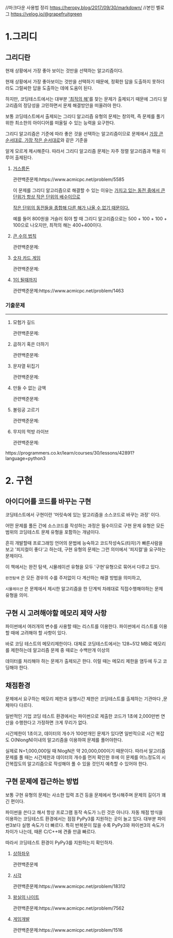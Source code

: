 //마크다운 사용법 정리 https://heropy.blog/2017/09/30/markdown/
//본인 벨로그 https://velog.io/@grapefruitgreen
<h1>1.그리디</h1>

<p>
  <h2>그리디란</h2>
현재 상황에서 가장 좋아 보이는 것만을 선택하는 알고리즘이다.</p><p>현재 상황에서 가장 좋아보이는 것만을 선택하기 때문에,
정확한 답을 도출하지 못하더라도 그럴싸한 답을 도출하는 데에 도움이 된다.</p>
<p>하지만, 코딩테스트에서는 대부분 <u>'최적의 해'</u>를 찾는 문제가 출제되기 때문에 그리디 알고리즘의 정당성을 고민하면서 문제 해결방안을
떠올려야 한다.</p>
<p>보통 코딩테스트에서 출제되는 그리디 알고리즘 유형의 문제는 창의력, 즉 문제를 풀기위한 최소한의 아이디어를 떠올릴 수 있는 능력을 요구한다.<p>
<p>그리디 알고리즘은 기준에 따라 좋은 것을 선택하는 알고리즘이므로 문제에서 <u>가장 큰 순서대로, 가장 작은 순서대로</u>와 같은 기준을</p>
<p>알게 모르게 제시해준다. 따라서 그리디 알고리즘 문제는 자주 정렬 알고리즘과 짝을 이루어 출제된다.</p>
<ol>
<li><a href="/greedy-theory/1.py">거스름돈</a><p>관련백준문제:https://www.acmicpc.net/problem/5585</p>
  <p>이 문제를 그리디 알고리즘으로 해결할 수 있는 이유는 <u>가지고 있는 동전 중에서 큰 단위가 항상 작은 단위의 배수이므로 
    <p>작은 단위의 동전들을 종합해 다른 해가 나올 수 없기 때문이다.</p></u></p>
  <p>예를 들어 800원을 거슬러 줘야 할 때 그리디 알고리즘으로는 500 + 100 + 100 + 100으로 나오지만, 최적의 해는 400+400이다.
    
<li><a href="/greedy-theory/2.py">큰 수의 법칙</a><p>관련백준문제:</p></li>
<li><a href="/greedy-theory/3.py">숫자 카드 게임</a><p>관련백준문제:</p></li>
    <li><a href="/greedy-theory/4.py">1이 될때까지</a> <p>관련백준문제:https://www.acmicpc.net/problem/1463</p></li>
</ol>
  
  ### 기출문제
  ----
  <ol>
  <li><a href="/greedy-sampletest/1.py"></a>모험가 길드<p>관련백준문제:</p></li>
  <li><a href="/greedy-sampletest/2.py"></a>곱하기 혹은 더하기<p>관련백준문제:</p></li>
  <li><a href="/greedy-sampletest/3.py"></a>문자열 뒤집기<p>관련백준문제:</p></li>
  <li><a href="/greedy-sampletest/4.py"></a>만들 수 없는 금액<p>관련백준문제:</p></li>
  <li><a href="/greedy-sampletest/5.py"></a>볼링공 고르기<p>관련백준문제:</p></li>
  <li><a href="/greedy-sampletest/6.py"></a>무지의 먹방 라이브<p>관련백준문제:</p></li>
  </ol>
  https://programmers.co.kr/learn/courses/30/lessons/42891?language=python3
  
# 2. 구현

## 아이디어를 코드를 바꾸는 구현


코딩테스트에서 구현이란 '머릿속에 있는 알고리즘을 소스코드로 바꾸는 과정' 이다.

어떤 문제를 풀든 간에 소스코드를 작성하는 과정은 필수이므로 구현 문제 유형은 모든 범위의 코딩테스트 문제 유형을 포함하는 개념이다.

흔히 개발할때 프로그래밍 언어의 문법에 능숙하고 코드작성속도(타자)가 빠른사람을 보고 '피지컬이 좋다'고 하는데, 구현 유형의 문제는 그런 의미에서 '피지컬'을 요구하는 문제이다.

이 책에서는 완전 탐색, 시뮬레이션 유형을 모두 '구현'유형으로 묶어서 다루고 있다.

`완전탐색` 은 모든 경우의 수를 주저없이 다 계산하는 해결 방법을 의미하고,

`시뮬레이션` 은 문제에서 제시한 알고리즘을 한 단계씩 차례대로 직접수행해야하는 문제 유형을 의미.



## 구현 시 고려해야할 메모리 제약 사항


파이썬에서 여러개의 변수를 사용할 때는 리스트를 이용한다. 파이썬에서 리스트를 이용할 때에 고려해야 할 사항이 있다.

바로 코딩 테스트의 메모리제한이다. 대체로 코딩테스트에서는 128~512 MB로 메모리를 제한하는데 알고리즘 문제 중 때로는 수백만개 이상의

데이터를 처리해야 하는 문제가 출제되곤 한다. 이럴 때는 메모리 제한을 염두에 두고 코딩해야 한다. 



## 채점환경


문제에서 요구하는 메모리 제한과 실행시간 제한은 코딩테스트를 출제하는 기관마다 ,문제마다 다르다.

일반적인 기업 코딩 테스트 환경에서는 파이썬으로 제출한 코드가 1초에 2,000만번 연산을 수행한다고 가정하면 크게 무리가 없다.

시간제한이 1초이고, 데이터의 개수가 100만개인 문제가 있다면 일반적으로 시간 복잡도 O(NlongN)이내의 알고리즘을 이용하여 문제를 풀어야한다.

실제로 N=1,000,000일 때 NlogN은 약 20,000,000이기 때문이다. 따라서 알고리즘 문제를 풀 때는 시간제한과 데이터의 개수를 먼저 확인한 후에 이 문제를 어느정도의 시간복잡도의 알고리즘으로 작성해야 풀 수 있을 것인지 예측할 수 있어야 한다.



## 구현 문제에 접근하는 방법


보통 구현 유형의 문제는 사소한 입력 조건 등을 문제에서 명시해주며 문제의 길이가 꽤 긴 편이다.

파이썬을 쓴다고 해서 항상 프로그램 동작 속도가 느린 것은 아니다. 자동 채점 방식을 이용하는 코딩테스트 환경에서는 점점 PyPy3를 지원하는 곳이 늘고 있다. 대부분 파이썬3보다 실행 속도가 더 빠르다. 특히 반복문이 많을 수록 PyPy3와 파이썬3의 속도가 차이가 나는데, 때론 C/C++에 견줄 만큼 빠르다.

따라서 코딩테스트 환경이 PyPy3를 지원하는지 확인하자.
  
  <ol>
<li><a href="">상하좌우</a><p>관련백준문제</p>
<li><a href="">시각</a><p>관련백준문제:https://www.acmicpc.net/problem/18312</p></li>
<li><a href="">왕실의 나이트</a><p>관련백준문제:https://www.acmicpc.net/problem/7562</p></li>
    <li><a href="">게임개발</a> <p>관련백준문제:https://www.acmicpc.net/problem/1516</p></li>
</ol>



